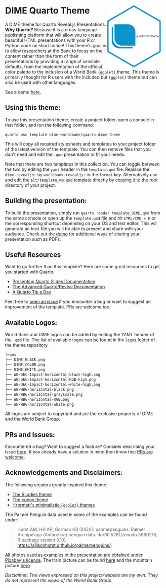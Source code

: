 # DIME Quarto Theme <img src="logos/QuartoDIMETheme.png" align="right" height="200" />

A DIME theme for Quarto Reveal.js Presentations. **Why Quarto?** Because
it is a cross-language publishing platform that will allow you to create
beautiful HTML presentations with your R or Python code on short notice!
This theme's goal is to allow researchers at the Bank to focus on the content
rather than the form of their presentations by providing a range of sensible
defaults, from the implementation of the official color palette to the inclusion
of a World Bank `{ggplot}` theme. This theme is primarily thought for R users
with the included but `{ggplot}` theme but can also be used with other languages.

See a demo [here](https://dime-worldbank.github.io/quarto-dime-theme/).

## Using this theme:

To use this presentation theme, create a project folder, open a console in that
folder, and run the following command:

```
quarto use template dime-worldbank/quarto-dime-theme
```

This will copy all required stylesheets and templates to your project folder
of the latest version of the template. You can then remove files that you don't
need and edit the `.qmd` presentation to fit your needs.

Note that there are two templates in this collection. You can toggle between
the two by editing the `yaml` header in the `template.qmd` file. Replace
the `dime-revealjs:` by `worldbank-revealjs:` in the `format` key. Alternatively
use and edit the `alt/template_WB.qmd` template directly by copying it to the
root directory of your project.

## Building the presentation:

To build the presentation, simply run `quarto render template_DIME.qmd` from the
same console or open up the `template.qmd` file and hit `CTRL/CMD + K` or the
corresponding shortcut depending on your OS and text editor. This will generate
an `html` file you will be able to present and share with your audience. Check
out the [demo](https://dime-worldbank.github.io/quarto-dime-theme/) for additional ways
of sharing your presentation such as PDFs.

## Useful Resources

Want to go further than this template? Here are some great resources to get you
started with Quarto.

- [Presenting Quarto Slides Documentation](https://quarto.org/docs/presentations/revealjs/presenting.html)
- [The Advanced Quarto/Reveal Documentation](https://quarto.org/docs/presentations/revealjs/advanced.html)
- [A Quarto Tip a Day](https://mine-cetinkaya-rundel.github.io/quarto-tip-a-day/)

Feel free to [open an issue](https://github.com/dime-worldbank/quarto-dime-theme/issues) if
you encounter a bug or want to suggest an improvement of the template. PRs are
welcome too.

## Available Logos:

World Bank and DIME logos can be added by editing the YAML header of the `.qmd`
file. The list of available logos can be found in the `logos` folder of the
theme repository.

```
logos
├── DIME_BLACK.png
├── DIME_COLOR.png
├── DIME_WHITE.png
├── WB-DEC-Impact-horizontal-black-high.png
├── WB-DEC-Impact-horizontal-RGB-high.png
├── WB-DEC-Impact-horizontal-white-high.png
├── WB-WBG-horizontal-black.png
├── WB-WBG-horizontal-grayscale.png
├── WB-WBG-horizontal-RGB.png
└── WB-WBG-horizontal-white.png
```

All logos are subject to copyright and are the exclusive property of DIME
and the World Bank Group.

## PRs and Issues:

Encountered a bug? Want to suggest a feature? Consider describing your issue
[here](https://github.com/dime-worldbank/quarto-dime-theme/issues). If you already have a
solution in mind then know that
[PRs are welcome](https://github.com/dime-worldbank/quarto-dime-theme/pulls).

## Acknowledgements and Disclaimers:

The following creators greatly inspired this theme:

- [The RLadies theme](https://beatrizmilz.github.io/quarto-rladies-theme)
- [The coeos theme](https://github.com/mcanouil/quarto-revealjs-coeos)
- [Hrbrmstr's minimalistic `{ggplot}` themes](https://github.com/hrbrmstr/hrbrthemes)

The Palmer Penguin data used in some of the examples can be found under:

> Horst AM, Hill AP, Gorman KB (2020). palmerpenguins: Palmer Archipelago (Antarctica) penguin data. doi:10.5281/zenodo.3960218, R package version 0.1.0, https://allisonhorst.github.io/palmerpenguins/.

All photos used as examples in the presentation are obtained under
[Pixabay's licence](https://pixabay.com/service/terms/). The train picture can be
found [here](https://pixabay.com/photos/train-railway-snow-winter-railroad-62849/)
and the mountain picture [here](https://pixabay.com/photos/switzerland-sunrise-mountain-clouds-4290226/).

*Disclaimer: The views expressed on this project/website are my own. They do
not represent the views of the World Bank Group.*
